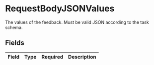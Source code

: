 # RequestBodyJSONValues

The values of the feedback. Must be valid JSON according to the task schema.


## Fields

| Field       | Type        | Required    | Description |
| ----------- | ----------- | ----------- | ----------- |
